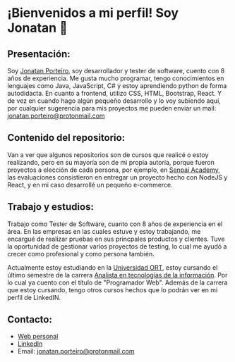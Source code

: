 # ¡Bienvenidos a mi perfil! Soy Jonatan 👋

## Presentación:

Soy [Jonatan Porteiro](https://www.linkedin.com/in/jonatan-porteiro/), soy desarrollador y tester de software, cuento con 8 años de experiencia. Me gusta mucho programar, tengo conocimientos en lenguajes como Java, JavaScript, C# y estoy aprendiendo python de forma autodidacta. En cuanto a frontend, utilizo CSS, HTML, Bootstrap, React. 
Y de vez en cuando hago algún pequeño desarrollo y lo voy subiendo aquí, por cualquier sugerencia para mis proyectos me pueden enviar un mail: jonatan.porteiro@protonmail.com

## Contenido del repositorio:

Van a ver que algunos repositorios son de cursos que realicé o estoy realizando, pero en su mayoría son de mi propia autoría, porque fueron proyectos a elección de cada persona, por ejemplo, en [Senpai Academy](https://senpaiacademy.com/uy/), las evaluaciones consistieron en entregar un proyecto hecho con NodeJS y React, y en mi caso desarrollé un pequeño e-commerce.

## Trabajo y estudios:
Trabajo como Tester de Software, cuanto con 8 años de experiencia en el área. En las empresas en las cuales estuve y estoy trabajando, me encargué de realizar pruebas en sus princpales productos y clientes.
Tuve la oportunidad de gestionar varios proyectos de testing, lo cual me ayudó a crecer como profesional y como persona también.

Actualmente estoy estudiando en la [Universidad ORT](https://www.ort.edu.uy/), estoy cursando el último semestre de la carrera [Analista en tecnologías de la información](https://fi.ort.edu.uy/analista-en-tecnologias-de-la-informacion). Por lo cual ya cuento con el título de "Programador Web".
Además de la carrera que estoy cursando, tengo otros cursos hechos que lo podrán ver en mi perfil de LinkedIN.

## Contacto:

- [Web personal](https://jonatanporteiro.uy)
- [LinkedIn](https://www.linkedin.com/in/jonatan-porteiro/)
- Email: jonatan.porteiro@protonmail.com
